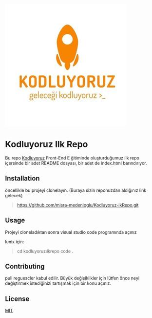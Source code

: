 
![Kodluyoruz Logo](https://raw.githubusercontent.com/Kodluyoruz/taskforce/git/git/markdown-nedir-nasil-kullaniriz-/figures/kodluyoruz_logo.jpg)




# Kodluyoruz Ilk Repo
Bu repo [Kodluyoruz](https://www.kodluyoruz.org/) Front-End E ğitiminde oluşturduğumuz ilk repo içersinde bir adet README dosyası, bir adet de index.html barındırıyor.


## Installation
öncellikle bu projeyi clonelayın. (Buraya sizin reponuzdan aldığınız link gelecek)

> https://github.com/misra-medenioglu/Kodluyoruz-lkRepo.git

## Usage
Projeyi cloneladıktan sonra visual studio code programında açınız 

lunix için:

> cd kodluyoruzılkrepo code .
## Contributing
pull reguescler kabul edilir. Büyük değişiklikler için lütfen önce neyi değiştirmek istediğinizi tartışmak için bir konu açınız.
## License 

[MIT](https://github.com/misra-medenioglu/Kodluyoruz-lkRepo/blob/main/LICENSE)

